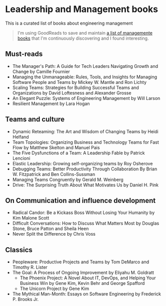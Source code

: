 # Leadership and Management books

This is a curated list of books about engineering management

> I'm using GoodReads to save and maintain [a list of managemente books](https://www.goodreads.com/review/list/11992975?shelf=it-management) that I'm continuously discovering and I found interesting. 


## Must-reads

- The Manager's Path: A Guide for Tech Leaders Navigating Growth and Change by Camille Fournier
- Managing the Unmanageable: Rules, Tools, and Insights for Managing Software People and Teams by Mickey W. Mantle and Ron Lichty
- Scaling Teams: Strategies for Building Successful Teams and Organizations by David Loftesness and Alexander Grosse
- An Elegant Puzzle: Systems of Engineering Management by Will Larson
- Resilient Management by Lara Hogan


## Teams and culture

- Dynamic Reteaming: The Art and Wisdom of Changing Teams by Heidi Helfand
- Team Topologies: Organizing Business and Technology Teams for Fast Flow by Matthew Skelton and Manuel Pais
- The Five Dysfunctions of a Team: A Leadership Fable by Patrick Lencioni
- Elastic Leadership: Growing self-organizing teams by Roy Osherove
- Debugging Teams: Better Productivity Through Collaboration By Brian W. Fitzpatrick and Ben Collins-Sussman
- Managing Teams Congruently by Gerald M. Weinberg
- Drive: The Surprising Truth About What Motivates Us by Daniel H. Pink


## On Communication and influence development

- Radical Candor: Be a Kickass Boss Without Losing Your Humanity by Kim Malone Scott
- Difficult Conversations: How to Discuss What Matters Most by Douglas Stone, Bruce Patton and Sheila Heen
- Never Split the Difference by Chris Voss


## Classics

- Peopleware: Productive Projects and Teams by Tom DeMarco and Timothy R. Lister
- The Goal: A Process of Ongoing Improvement by Eliyahu M. Goldratt
  - The Phoenix Project: A Novel About IT, DevOps, and Helping Your Business Win by Gene Kim, Kevin Behr and George Spafford
  - The Unicorn Project by Gene Kim
- The Mythical Man-Month: Essays on Software Engineering by Frederick P. Brooks Jr.

